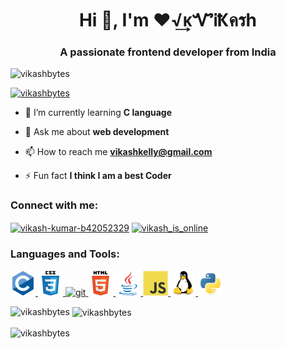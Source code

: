 <h1 align="center">Hi 👋, I'm ❤️√͢ᴋᏉᎥҞครh</h1>
<h3 align="center">A passionate frontend developer from India</h3>

<p align="left"> <img src="https://komarev.com/ghpvc/?username=vikashbytes&label=Profile%20views&color=0e75b6&style=flat" alt="vikashbytes" /> </p>

<p align="left"> <a href="https://github.com/ryo-ma/github-profile-trophy"><img src="https://github-profile-trophy.vercel.app/?username=vikashbytes" alt="vikashbytes" /></a> </p>

<!--- 🔭 I’m currently working on **.......**-->

- 🌱 I’m currently learning **C language**

<!-- 👯 I’m looking to collaborate on **.......**

- 🤝 I’m looking for help with **.......**

- 👨‍💻 All of my projects are available at [.......](.......)

- 📝 I regularly write articles on [.......](.......)-->

- 💬 Ask me about **web development**

- 📫 How to reach me **vikashkelly@gmail.com**

<!--- 📄 Know about my experiences [.......](.......)-->

- ⚡ Fun fact **I think I am a best Coder**

<h3 align="left">Connect with me:</h3>
<p align="left">
<a href="https://linkedin.com/in/vikash-kumar-b42052329" target="blank"><img align="center" src="https://raw.githubusercontent.com/rahuldkjain/github-profile-readme-generator/master/src/images/icons/Social/linked-in-alt.svg" alt="vikash-kumar-b42052329" height="30" width="40" /></a>
<a href="https://instagram.com/vikash_is_online" target="blank"><img align="center" src="https://raw.githubusercontent.com/rahuldkjain/github-profile-readme-generator/master/src/images/icons/Social/instagram.svg" alt="vikash_is_online" height="30" width="40" /></a>
</p>

<h3 align="left">Languages and Tools:</h3>
<p align="left"> <a href="https://www.cprogramming.com/" target="_blank" rel="noreferrer"> <img src="https://raw.githubusercontent.com/devicons/devicon/master/icons/c/c-original.svg" alt="c" width="40" height="40"/> </a> <a href="https://www.w3schools.com/css/" target="_blank" rel="noreferrer"> <img src="https://raw.githubusercontent.com/devicons/devicon/master/icons/css3/css3-original-wordmark.svg" alt="css3" width="40" height="40"/> </a> <a href="https://git-scm.com/" target="_blank" rel="noreferrer"> <img src="https://www.vectorlogo.zone/logos/git-scm/git-scm-icon.svg" alt="git" width="40" height="40"/> </a> <a href="https://www.w3.org/html/" target="_blank" rel="noreferrer"> <img src="https://raw.githubusercontent.com/devicons/devicon/master/icons/html5/html5-original-wordmark.svg" alt="html5" width="40" height="40"/> </a> <a href="https://www.java.com" target="_blank" rel="noreferrer"> <img src="https://raw.githubusercontent.com/devicons/devicon/master/icons/java/java-original.svg" alt="java" width="40" height="40"/> </a> <a href="https://developer.mozilla.org/en-US/docs/Web/JavaScript" target="_blank" rel="noreferrer"> <img src="https://raw.githubusercontent.com/devicons/devicon/master/icons/javascript/javascript-original.svg" alt="javascript" width="40" height="40"/> </a> <a href="https://www.linux.org/" target="_blank" rel="noreferrer"> <img src="https://raw.githubusercontent.com/devicons/devicon/master/icons/linux/linux-original.svg" alt="linux" width="40" height="40"/> </a> <a href="https://www.python.org" target="_blank" rel="noreferrer"> <img src="https://raw.githubusercontent.com/devicons/devicon/master/icons/python/python-original.svg" alt="python" width="40" height="40"/> </a> </p>

<p><img align="left" src="https://github-readme-stats.vercel.app/api/top-langs?username=vikashbytes&show_icons=true&locale=en&layout=compact" alt="vikashbytes" /></p>

<p>&nbsp;<img align="center" src="https://github-readme-stats.vercel.app/api?username=vikashbytes&show_icons=true&locale=en" alt="vikashbytes" /></p>

<p><img align="center" src="https://github-readme-streak-stats.herokuapp.com/?user=vikashbytes&" alt="vikashbytes" /></p>
